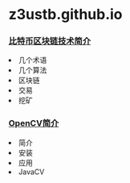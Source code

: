 # z3ustb.github.io
<html>
<head>
	<title>z3ustb的学习笔记</title>
</head>
<body style="margin:20px 100px">
	<h3><a href="qukuai.pdf">比特币区块链技术简介</a></h3>
	<li>几个术语</li>
	<li>几个算法</li>
	<li>区块链</li>
	<li>交易</li>
	<li>挖矿</li>
	<h3><a href="opencv.pdf">OpenCV简介</a></h3>
	<li>简介</li>
	<li>安装</li>
	<li>应用</li>
	<li>JavaCV</li>
</body>
</html>
